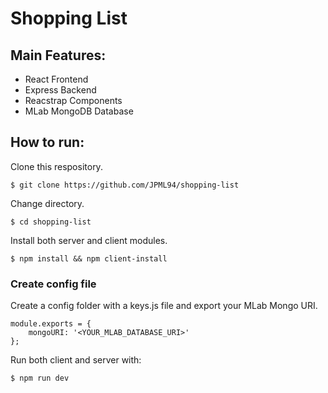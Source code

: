 # Shopping List

## Main Features:
- React Frontend
- Express Backend
- Reacstrap Components
- MLab MongoDB Database

## How to run:

Clone this respository.
```
$ git clone https://github.com/JPML94/shopping-list
```

Change directory.
```
$ cd shopping-list
```

Install both server and client modules.
```
$ npm install && npm client-install
```

### Create config file

Create a config folder with a keys.js file and export your MLab Mongo URI.

```
module.exports = {
    mongoURI: '<YOUR_MLAB_DATABASE_URI>'
};
```

Run both client and server with:

```
$ npm run dev
```